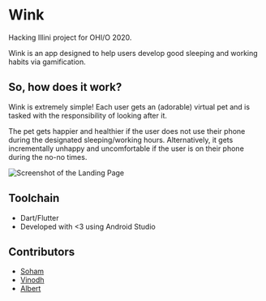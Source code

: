 # Wink

Hacking Illini project for OHI/O 2020.

Wink is an app designed to help users develop good sleeping and working habits via gamification.

## So, how does it work?

Wink is extremely simple! Each user gets an (adorable) virtual pet and is tasked with the responsibility of looking after it.

The pet gets happier and healthier if the user does not use their phone during the designated sleeping/working hours.
Alternatively, it gets incrementally unhappy and uncomfortable if the user is on their phone during the no-no times.

![Screenshot of the Landing Page](https://cdn.discordapp.com/attachments/777061200349495336/777589502977114163/Screenshot_20201115-231240.jpg)

## Toolchain

- Dart/Flutter
- Developed with <3 using Android Studio

## Contributors

- [Soham](https://github.com/xuxey)
- [Vinodh](https://github.com/vinodhn)
- [Albert](https://github.com/az85252)

